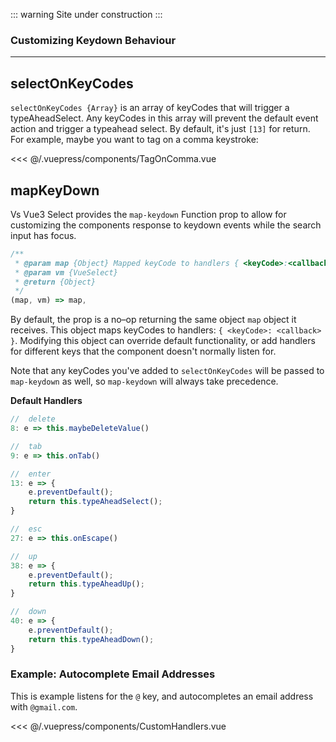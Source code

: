::: warning
Site under construction
:::

### Customizing Keydown Behaviour

---

## selectOnKeyCodes <Badge text="v3.3.0+" />

`selectOnKeyCodes {Array}` is an array of keyCodes that will trigger a
typeAheadSelect. Any keyCodes in this array will prevent the default event
action and trigger a typeahead select. By default, it's just `[13]` for return.
For example, maybe you want to tag on a comma keystroke:

<TagOnComma /> 
 
<<< @/.vuepress/components/TagOnComma.vue

## mapKeyDown <Badge text="v3.3.0+" />

Vs Vue3 Select provides the `map-keydown` Function prop to allow for customizing the
components response to keydown events while the search input has focus.

```js
/**
 * @param map {Object} Mapped keyCode to handlers { <keyCode>:<callback> }
 * @param vm {VueSelect}
 * @return {Object}
 */
(map, vm) => map,
```

By default, the prop is a no–op returning the same object `map` object it
receives. This object maps keyCodes to handlers: `{ <keyCode>: <callback> }`.
Modifying this object can override default functionality, or add handlers for
different keys that the component doesn't normally listen for.

Note that any keyCodes you've added to `selectOnKeyCodes` will be passed to
`map-keydown` as well, so `map-keydown` will always take precedence.

**Default Handlers**

```js
//  delete
8: e => this.maybeDeleteValue()

//  tab
9: e => this.onTab()

//  enter
13: e => {
    e.preventDefault();
    return this.typeAheadSelect();
}

//  esc
27: e => this.onEscape()

//  up
38: e => {
    e.preventDefault();
    return this.typeAheadUp();
}

//  down
40: e => {
    e.preventDefault();
    return this.typeAheadDown();
}
```

### Example: Autocomplete Email Addresses

This is example listens for the `@` key, and autocompletes an email address with
`@gmail.com`.

<CustomHandlers />

<<< @/.vuepress/components/CustomHandlers.vue
